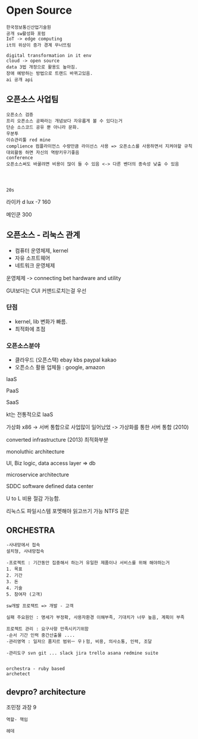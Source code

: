 # Open Source

```
한국정보통신산업기술원	
공개 sw활성화 포럼
IoT -> edge computing 
it의 위상이 증가 경계 무너뜨림

```

```
digital transformation in it env
cloud -> open source 
data 3법 개정으로 활용도 높아짐.
장애 예방하는 방법으로 트랜드 바뀌고있음.
ai 공개 api
```



## 오픈소스 사업팀

```
오픈소스 검증
프리 오픈소스 공짜라는 개념보다 자유롭게 볼 수 있다는거
단순 소스코드 공유 뿐 아니라 문화.
우분투
이슈관리툴 red mine	
complience 컴플라이언스 수량만큼 라이선스 사용 => 오픈소스를 사용하면서 지켜야할 규칙
대외활동 하면 자신의 역량키우기좋음
conference 
오픈소스써도 바꿀려면 비용이 많이 들 수 있음 <-> 다른 벤더의 종속성 낮출 수 있음




20s
```



라이카 d lux -7 160

메인쿤 300

## 오픈소스 - 리눅스 관계

* 컴퓨터 운영체제,  kernel 
* 자유 소프트웨어
* 네트워크 운영체제

운영체제 -> connecting bet hardware and  utility 

GUI보다는 CUI 커맨드로치는걸 우선

### 단점

- kernel, lib  변화가 빠름.
- 최적화에 초점



### 오픈소스분야

* 클라우드 (오픈스택) ebay kbs paypal kakao
* 오픈소스 활용 업체들 : google, amazon



IaaS

PaaS

SaaS

kt는 전통적으로 IaaS

가상화 x86 -> 서버 통합으로 사업많이 일어났었 -> 가상화를 통한 서버 통합 (2010)

converted infrastructure (2013) 최적화부분

monoluthic architecture

UI, Biz logic, data access layer => db 

microservice architecture

SDDC software defined data center

U to L 비용 절감 가능함.

리눅스도 파일시스템 포멧해야 읽고쓰기 가능 NTFS 같은





## ORCHESTRA

```
-사내망에서 접속
설치형, 사내망접속

-프로젝트 : 기간동안 집중해서 하는거 유일한 제품이나 서비스를 위해 해야하는거
1. 목표
2. 기간
3. 돈
4. 기술
5. 참여자 (고객)

sw개발 프로잭트 => 개발 - 고객

실패 주요원인 : 명세가 부정확, 사용자환경 이해부족, 기대치가 너무 높음, 계획이 부족

프로젝트 관리 : 요구사항 만족시키기위함
-순서 기간 인력 중간산출물 ....
-관리영역 : 일저으 품지르 범위ㅡ 우ㅏ험, 비용, 의사소통, 인력, 조달

-관리도구 svn git ... slack jira trello asana redmine suite


orchestra - ruby based 
archetect 

```



## devpro? architecture

조민정 과장 9

```
역할- 책임

헤데

```

















